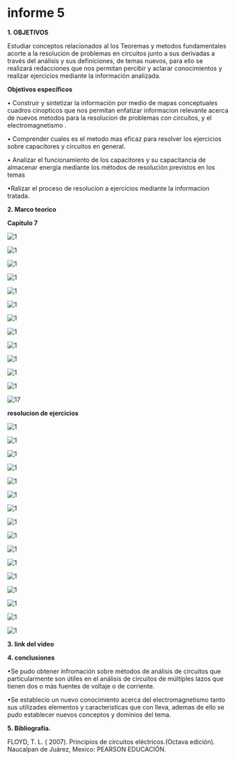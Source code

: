  # informe 5

**1. OBJETIVOS**

Estudiar conceptos relacionados al los Teoremas y metodos fundamentales acorte a la resolucion de problemas en circuitos junto a sus derivadas a través del análisis y sus definiciones, de temas nuevos, para ello se realizará redacciones que nos permitan percibir y aclarar conocimientos y realizar ejercicios mediante la información analizada.

**Objetivos específicos**

• Construir y sintetizar la información por medio de mapas conceptuales cuadros cinopticos que nos permitan enfatizar informacion relevante acerca de nuevos metodos para la resolucion de problemas con circuitos, y el electromagnetismo .

• Comprender cuales es el metodo mas eficaz para resolver los ejercicios sobre capacitores y circuitos en general.

• Analizar el funcionamiento de los capacitores y su capacitancia de almacenar energía mediante los métodos de resolución previstos en los temas

•Ralizar el proceso de resolucion a ejercicios mediante la informacion tratada.

**2. Marco teorico**

**Capitulo 7**

![1](https://github.com/Gomez-Erick/Fundamentos-de-circuirtos/blob/15960bf523e50b0d7aede236f313a7a648163f2d/ejercicios%20tarea%205/1.PNG)

![1](https://github.com/Gomez-Erick/Fundamentos-de-circuirtos/blob/15960bf523e50b0d7aede236f313a7a648163f2d/ejercicios%20tarea%205/2.PNG)

![1](https://github.com/Gomez-Erick/Fundamentos-de-circuirtos/blob/15960bf523e50b0d7aede236f313a7a648163f2d/ejercicios%20tarea%205/3.PNG)

![1](https://github.com/Gomez-Erick/Fundamentos-de-circuirtos/blob/15960bf523e50b0d7aede236f313a7a648163f2d/ejercicios%20tarea%205/4.PNG)

![1](https://github.com/Gomez-Erick/Fundamentos-de-circuirtos/blob/15960bf523e50b0d7aede236f313a7a648163f2d/ejercicios%20tarea%205/5.PNG)

![1](https://github.com/Gomez-Erick/Fundamentos-de-circuirtos/blob/15960bf523e50b0d7aede236f313a7a648163f2d/ejercicios%20tarea%205/6.PNG)

![1](https://github.com/Gomez-Erick/Fundamentos-de-circuirtos/blob/15960bf523e50b0d7aede236f313a7a648163f2d/ejercicios%20tarea%205/7.PNG)

![1](https://github.com/Gomez-Erick/Fundamentos-de-circuirtos/blob/15960bf523e50b0d7aede236f313a7a648163f2d/ejercicios%20tarea%205/8.PNG)

![1](https://github.com/Gomez-Erick/Fundamentos-de-circuirtos/blob/15960bf523e50b0d7aede236f313a7a648163f2d/ejercicios%20tarea%205/9.PNG)

![1](https://github.com/Gomez-Erick/Fundamentos-de-circuirtos/blob/15960bf523e50b0d7aede236f313a7a648163f2d/ejercicios%20tarea%205/10.PNG)

![1](https://github.com/Gomez-Erick/Fundamentos-de-circuirtos/blob/15960bf523e50b0d7aede236f313a7a648163f2d/ejercicios%20tarea%205/11.PNG)

![1](https://github.com/Gomez-Erick/Fundamentos-de-circuirtos/blob/15960bf523e50b0d7aede236f313a7a648163f2d/ejercicios%20tarea%205/12.PNG)

![1](https://github.com/Gomez-Erick/Fundamentos-de-circuirtos/blob/15960bf523e50b0d7aede236f313a7a648163f2d/ejercicios%20tarea%205/13.PNG)7

**resolucion de ejercicios**

![1](https://github.com/Gomez-Erick/Fundamentos-de-circuirtos/blob/2ede5f8b2eb8fcaa0da4c97df578d5d60c32ff8f/ejercicios%20tarea%205/ejercicios5/1y.PNG)

![1](https://github.com/Gomez-Erick/Fundamentos-de-circuirtos/blob/2ede5f8b2eb8fcaa0da4c97df578d5d60c32ff8f/ejercicios%20tarea%205/ejercicios5/2y.PNG)

![1](https://github.com/Gomez-Erick/Fundamentos-de-circuirtos/blob/2ede5f8b2eb8fcaa0da4c97df578d5d60c32ff8f/ejercicios%20tarea%205/ejercicios5/3y.PNG)

![1](https://github.com/Gomez-Erick/Fundamentos-de-circuirtos/blob/2ede5f8b2eb8fcaa0da4c97df578d5d60c32ff8f/ejercicios%20tarea%205/ejercicios5/4y.PNG)

![1](https://github.com/Gomez-Erick/Fundamentos-de-circuirtos/blob/2ede5f8b2eb8fcaa0da4c97df578d5d60c32ff8f/ejercicios%20tarea%205/ejercicios5/5y.PNG)

![1](https://github.com/Gomez-Erick/Fundamentos-de-circuirtos/blob/2ede5f8b2eb8fcaa0da4c97df578d5d60c32ff8f/ejercicios%20tarea%205/ejercicios5/6y.PNG)

![1](https://github.com/Gomez-Erick/Fundamentos-de-circuirtos/blob/2ede5f8b2eb8fcaa0da4c97df578d5d60c32ff8f/ejercicios%20tarea%205/ejercicios5/7y.PNG)

![1](https://github.com/Gomez-Erick/Fundamentos-de-circuirtos/blob/2ede5f8b2eb8fcaa0da4c97df578d5d60c32ff8f/ejercicios%20tarea%205/ejercicios5/8y.PNG)

![1](https://github.com/Gomez-Erick/Fundamentos-de-circuirtos/blob/2ede5f8b2eb8fcaa0da4c97df578d5d60c32ff8f/ejercicios%20tarea%205/ejercicios5/9y.PNG)

![1](https://github.com/Gomez-Erick/Fundamentos-de-circuirtos/blob/2ede5f8b2eb8fcaa0da4c97df578d5d60c32ff8f/ejercicios%20tarea%205/ejercicios5/10y.PNG)

![1](https://github.com/Gomez-Erick/Fundamentos-de-circuirtos/blob/2ede5f8b2eb8fcaa0da4c97df578d5d60c32ff8f/ejercicios%20tarea%205/ejercicios5/11y.PNG)

![1](https://github.com/Gomez-Erick/Fundamentos-de-circuirtos/blob/2ede5f8b2eb8fcaa0da4c97df578d5d60c32ff8f/ejercicios%20tarea%205/ejercicios5/12y.PNG)

![1](https://github.com/Gomez-Erick/Fundamentos-de-circuirtos/blob/2ede5f8b2eb8fcaa0da4c97df578d5d60c32ff8f/ejercicios%20tarea%205/ejercicios5/13y.PNG)

![1](https://github.com/Gomez-Erick/Fundamentos-de-circuirtos/blob/2ede5f8b2eb8fcaa0da4c97df578d5d60c32ff8f/ejercicios%20tarea%205/ejercicios5/14y.PNG)

![1](https://github.com/Gomez-Erick/Fundamentos-de-circuirtos/blob/2ede5f8b2eb8fcaa0da4c97df578d5d60c32ff8f/ejercicios%20tarea%205/ejercicios5/15y.PNG)

![1](https://github.com/Gomez-Erick/Fundamentos-de-circuirtos/blob/2ede5f8b2eb8fcaa0da4c97df578d5d60c32ff8f/ejercicios%20tarea%205/ejercicios5/16y.PNG)

**3. link del video**




**4. conclusiones**

•Se pudo obtener infromación sobre métodos de análisis de circuitos que particularmente son útiles en el análisis de circuitos de
múltiples lazos que tienen dos o más fuentes de voltaje o de corriente.

•Se establecio un nuevo conocimiento acerca del electromagnetismo tanto sus utilizades elementos y caracteristicas que con lleva, ademas de ello se pudo establecer nuevos conceptos y dominios del tema.

**5. Bibliografia.**

FLOYD, T. L. ( 2007). Principios de circuitos eléctricos.(Octava edición). Naucalpan de Juárez, Mexico: PEARSON EDUCACIÓN.


